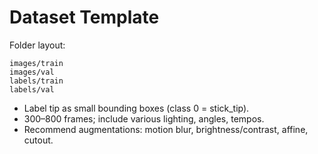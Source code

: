# Dataset Template

Folder layout:
```
images/train
images/val
labels/train
labels/val
```

- Label tip as small bounding boxes (class 0 = stick_tip).
- 300–800 frames; include various lighting, angles, tempos.
- Recommend augmentations: motion blur, brightness/contrast, affine, cutout.

